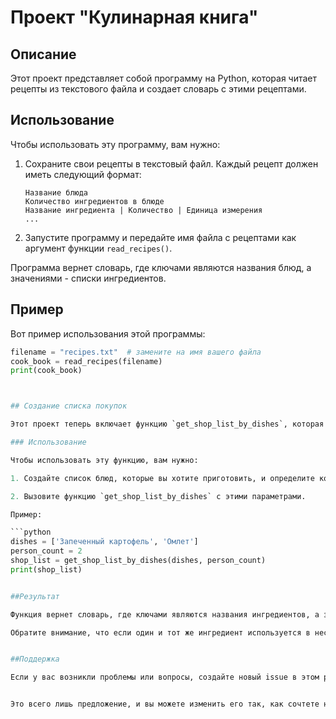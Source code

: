 # Проект "Кулинарная книга"

## Описание
Этот проект представляет собой программу на Python, которая читает рецепты из текстового файла и создает словарь с этими рецептами.

## Использование
Чтобы использовать эту программу, вам нужно:

1. Сохраните свои рецепты в текстовый файл. Каждый рецепт должен иметь следующий формат:
    ```
    Название блюда
    Количество ингредиентов в блюде
    Название ингредиента | Количество | Единица измерения
    ...
    ```

2. Запустите программу и передайте имя файла с рецептами как аргумент функции `read_recipes()`.

Программа вернет словарь, где ключами являются названия блюд, а значениями - списки ингредиентов.

## Пример
Вот пример использования этой программы:

```python
filename = "recipes.txt"  # замените на имя вашего файла
cook_book = read_recipes(filename)
print(cook_book)



## Создание списка покупок

Этот проект теперь включает функцию `get_shop_list_by_dishes`, которая создает список покупок на основе списка блюд и количества персон.

### Использование

Чтобы использовать эту функцию, вам нужно:

1. Создайте список блюд, которые вы хотите приготовить, и определите количество персон.

2. Вызовите функцию `get_shop_list_by_dishes` с этими параметрами.

Пример:

```python
dishes = ['Запеченный картофель', 'Омлет']
person_count = 2
shop_list = get_shop_list_by_dishes(dishes, person_count)
print(shop_list)


##Результат

Функция вернет словарь, где ключами являются названия ингредиентов, а значениями - словари с единицами измерения и количеством для каждого ингредиента.

Обратите внимание, что если один и тот же ингредиент используется в нескольких блюдах, его количество будет суммироваться.


##Поддержка

Если у вас возникли проблемы или вопросы, создайте новый issue в этом репозитории.


Это всего лишь предложение, и вы можете изменить его так, как сочтете нужным. Главное, чтобы ваш файл README был понятным и информативным для любого, кто захочет использовать ваш проект. Надеюсь, это поможет! Если у вас есть еще вопросы, не стесняйтесь задавать.
